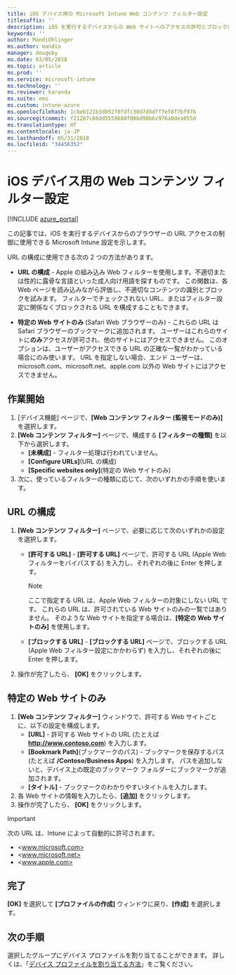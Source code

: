 ```yaml
---
title: iOS デバイス用の Microsoft Intune Web コンテンツ フィルター設定
titlesuffix: ''
description: iOS を実行するデバイスからの Web サイトへのアクセスの許可とブロックに使用できる Microsoft Intune 設定について説明します。
keywords: ''
author: MandiOhlinger
ms.author: mandia
manager: dougeby
ms.date: 03/05/2018
ms.topic: article
ms.prod: ''
ms.service: microsoft-intune
ms.technology: ''
ms.reviewer: karanda
ms.suite: ems
ms.custom: intune-azure
ms.openlocfilehash: 1c8eb121b3db52f0fdfc30d7d8dff7ef0f7bf97b
ms.sourcegitcommit: f21287c66dd5559688f08bd98b6c976a0dea055d
ms.translationtype: HT
ms.contentlocale: ja-JP
ms.lasthandoff: 05/31/2018
ms.locfileid: "34456352"
---
```

# <a name="web-content-filter-settings-for-ios-devices"></a>iOS デバイス用の Web コンテンツ フィルター設定

[!INCLUDE [azure_portal](./includes/azure_portal.md)]

この記事では、iOS を実行するデバイスからのブラウザーの URL アクセスの制御に使用できる Microsoft Intune 設定を示します。

URL の構成に使用できる次の 2 つの方法があります。

- **URL の構成** - Apple の組み込み Web フィルターを使用します。不適切または性的に露骨な言語といった成人向け用語を探すものです。 この関数は、各 Web ページを読み込みながら評価し、不適切なコンテンツの識別とブロックを試みます。 フィルターでチェックされない URL、またはフィルター設定に関係なくブロックされる URL を構成することもできます。

- **特定の Web サイトのみ** (Safari Web ブラウザーのみ) - これらの URL は Safari ブラウザーのブックマークに追加されます。 ユーザーはこれらのサイトに**のみ**アクセスが許可され、他のサイトにはアクセスできません。 このオプションは、ユーザーがアクセスできる URL の正確な一覧がわかっている場合にのみ使います。
URL を指定しない場合、エンド ユーザーは、microsoft.com、microsoft.net、apple.com 以外の Web サイトにはアクセスできません。

## <a name="get-started"></a>作業開始

1. [デバイス機能] ページで、**[Web コンテンツ フィルター (監視モードのみ)]** を選択します。
2. **[Web コンテンツ フィルター]** ページで、構成する **[フィルターの種類]** を以下から選択します。
    - **[未構成]** - フィルター処理は行われていません。
    - **[Configure URLs]**(URL の構成)
    - **[Specific websites only]**(特定の Web サイトのみ)
3. 次に、使っているフィルターの種類に応じて、次のいずれかの手順を使います。


## <a name="configure-urls"></a>URL の構成

1. **[Web コンテンツ フィルター]** ページで、必要に応じて次のいずれかの設定を選択します。
   - **[許可する URL]** - **[許可する URL]** ページで、許可する URL (Apple Web フィルターをバイパスする) を入力し、それぞれの後に Enter を押します。
     > [!NOTE]
     > ここで指定する URL は、Apple Web フィルターの対象にしない URL です。 これらの URL は、許可されている Web サイトのみの一覧ではありません。 そのような Web サイトを指定する場合は、**[特定の Web サイトのみ]** を使用します。

   - **[ブロックする URL]** - **[ブロックする URL]** ページで、ブロックする URL (Apple Web フィルター設定にかかわらず) を入力し、それぞれの後に Enter を押します。
2. 操作が完了したら、 **[OK]** をクリックします。


## <a name="specific-websites-only"></a>特定の Web サイトのみ

1. **[Web コンテンツ フィルター]** ウィンドウで、許可する Web サイトごとに、以下の設定を構成します。
    - **[URL]** - 許可する Web サイトの URL (たとえば **http://www.contoso.com**) を入力します。
    - **[Bookmark Path]**(ブックマークのパス) - ブックマークを保存するパス (たとえば **/Contoso/Business Apps**) を入力します。 パスを追加しないと、デバイス上の既定のブックマーク フォルダーにブックマークが追加されます。
    - **[タイトル]** - ブックマークのわかりやすいタイトルを入力します。
2. 各 Web サイトの情報を入力したら、**[追加]** をクリックします。
3. 操作が完了したら、 **[OK]** をクリックします。

> [!IMPORTANT]
> 次の URL は、Intune によって自動的に許可されます。
> - <www.microsoft.com>
> - <www.microsoft.net>
> - <www.apple.com>

## <a name="finish-up"></a>完了

**[OK]** を選択して **[プロファイルの作成]** ウィンドウに戻り、**[作成]** を選択します。

## <a name="next-steps"></a>次の手順

選択したグループにデバイス プロファイルを割り当てることができます。 詳しくは、「[デバイス プロファイルを割り当てる方法](device-profile-assign.md)」をご覧ください。
